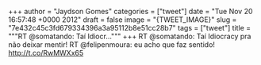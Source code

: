 
+++
author = "Jaydson Gomes"
categories = ["tweet"]
date = "Tue Nov 20 16:57:48 +0000 2012"
draft = false
image = "{TWEET_IMAGE}"
slug = "7e432c45c3fd679334396a3a95112b8e51cc28b7"
tags = ["tweet"]
title = """RT @somatando: Taí Idiocr..."""
+++
RT @somatando: Taí Idiocracy pra não deixar mentir! RT @felipenmoura: eu acho que faz sentido! http://t.co/RwMWXx65
